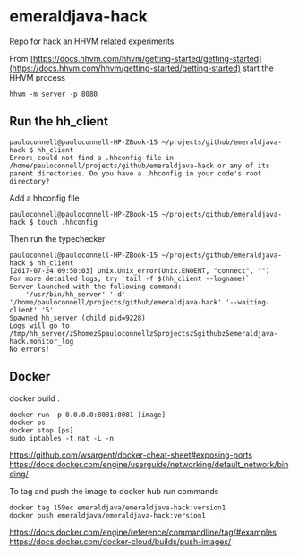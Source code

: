 # emeraldjava-hack
Repo for hack an HHVM related experiments.

From [https://docs.hhvm.com/hhvm/getting-started/getting-started](https://docs.hhvm.com/hhvm/getting-started/getting-started) start the HHVM process

```
hhvm -m server -p 8080
```

## Run the hh_client

```
pauloconnell@pauloconnell-HP-ZBook-15 ~/projects/github/emeraldjava-hack $ hh_client
Error: could not find a .hhconfig file in /home/pauloconnell/projects/github/emeraldjava-hack or any of its parent directories. Do you have a .hhconfig in your code's root directory?
```

Add a hhconfig file
```
pauloconnell@pauloconnell-HP-ZBook-15 ~/projects/github/emeraldjava-hack $ touch .hhconfig
```

Then run the typechecker
```
pauloconnell@pauloconnell-HP-ZBook-15 ~/projects/github/emeraldjava-hack $ hh_client
[2017-07-24 09:50:03] Unix.Unix_error(Unix.ENOENT, "connect", "")
For more detailed logs, try `tail -f $(hh_client --logname)`
Server launched with the following command:
	'/usr/bin/hh_server' '-d' '/home/pauloconnell/projects/github/emeraldjava-hack' '--waiting-client' '5'
Spawned hh_server (child pid=9228)
Logs will go to /tmp/hh_server/zShomezSpauloconnellzSprojectszSgithubzSemeraldjava-hack.monitor_log
No errors!
```

## Docker

docker build .
```
docker run -p 0.0.0.0:8081:8081 [image]
docker ps
docker stop [ps]
sudo iptables -t nat -L -n
```

https://github.com/wsargent/docker-cheat-sheet#exposing-ports
https://docs.docker.com/engine/userguide/networking/default_network/binding/

To tag and push the image to docker hub run commands

```
docker tag 159ec emeraldjava/emeraldjava-hack:version1
docker push emeraldjava/emeraldjava-hack:version1
```

https://docs.docker.com/engine/reference/commandline/tag/#examples
https://docs.docker.com/docker-cloud/builds/push-images/
